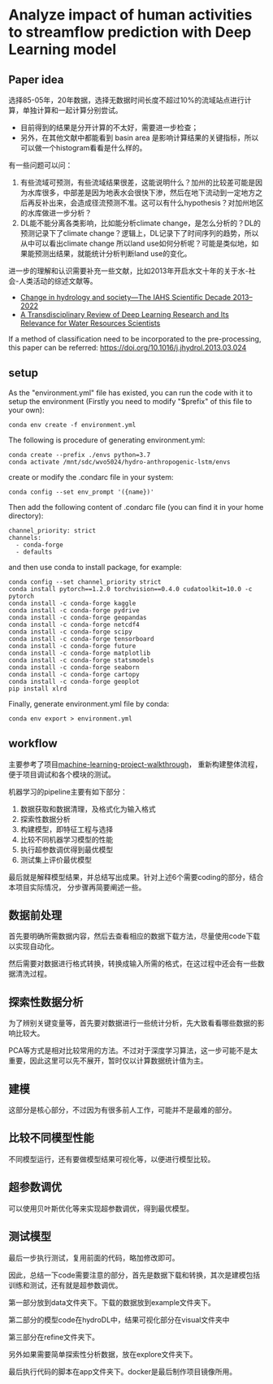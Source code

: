 # Analyze impact of human activities to streamflow prediction with Deep Learning model

## Paper idea

选择85-05年，20年数据，选择无数据时间长度不超过10%的流域站点进行计算，单独计算和一起计算分别尝试。

- 目前得到的结果是分开计算的不太好，需要进一步检查；
- 另外，在其他文献中都能看到 basin area 是影响计算结果的关键指标，所以可以做一个histogram看看是什么样的。

有一些问题可以问：

1. 有些流域可预测，有些流域结果很差，这能说明什么？加州的比较差可能是因为水库很多，中部差是因为地表水会很快下渗，然后在地下流动到一定地方之后再反补出来，会造成径流预测不准。这可以有什么hypothesis？对加州地区的水库做进一步分析？
2. DL能不能分离各类影响，比如能分析climate change，是怎么分析的？DL的预测记录下了climate change？逻辑上，DL记录下了时间序列的趋势，所以从中可以看出climate change
所以land use如何分析呢？可能是类似地，如果能预测出结果，就能统计分析判断land use的变化。

进一步的理解和认识需要补充一些文献，比如2013年开启水文十年的关于水-社会-人类活动的综述文献等。

- [Change in hydrology and society—The IAHS Scientific Decade 2013–2022](https://doi.org/10.1080/02626667.2013.809088)
- [A Transdisciplinary Review of Deep Learning Research and Its Relevance for Water Resources Scientists](https://doi.org/10.1029/2018WR022643)

If a method of classification need to be incorporated to the pre-processing, this paper can be referred: https://doi.org/10.1016/j.jhydrol.2013.03.024

## setup

As the "environment.yml" file has existed, you can run the code with it to setup the environment (Firstly you need to modify "$prefix" of this file to your own):

```Shell
conda env create -f environment.yml
```

The following is procedure of generating environment.yml:

```Shell
conda create --prefix ./envs python=3.7
conda activate /mnt/sdc/wvo5024/hydro-anthropogenic-lstm/envs
```
create or modify the .condarc file in your system:

```Shell
conda config --set env_prompt '({name})'
```

Then add the following content of .condarc file (you can find it in your home directory):

```.condarc
channel_priority: strict
channels:
  - conda-forge
  - defaults
```
 
and then use conda to install package, for example:

```Shell
conda config --set channel_priority strict
conda install pytorch==1.2.0 torchvision==0.4.0 cudatoolkit=10.0 -c pytorch
conda install -c conda-forge kaggle
conda install -c conda-forge pydrive
conda install -c conda-forge geopandas
conda install -c conda-forge netcdf4
conda install -c conda-forge scipy
conda install -c conda-forge tensorboard
conda install -c conda-forge future
conda install -c conda-forge matplotlib
conda install -c conda-forge statsmodels
conda install -c conda-forge seaborn
conda install -c conda-forge cartopy
conda install -c conda-forge geoplot
pip install xlrd
```

Finally, generate environment.yml file by conda:

```Shell
conda env export > environment.yml
```

## workflow

主要参考了项目[machine-learning-project-walkthrough](https://github.com/WillKoehrsen/machine-learning-project-walkthrough)，
重新构建整体流程，便于项目调试和各个模块的测试。

机器学习的pipeline主要有如下部分：

1. 数据获取和数据清理，及格式化为输入格式
2. 探索性数据分析
3. 构建模型，即特征工程与选择
4. 比较不同机器学习模型的性能
5. 执行超参数调优得到最优模型
6. 测试集上评价最优模型

最后就是解释模型结果，并总结写出成果。针对上述6个需要coding的部分，结合本项目实际情况，
分步骤再简要阐述一些。
 
## 数据前处理

首先要明确所需数据内容，然后去查看相应的数据下载方法，尽量使用code下载以实现自动化。

然后需要对数据进行格式转换，转换成输入所需的格式，在这过程中还会有一些数据清洗过程。

## 探索性数据分析

为了辨别关键变量等，首先要对数据进行一些统计分析，先大致看看哪些数据的影响比较大。

PCA等方式是相对比较常用的方法。不过对于深度学习算法，这一步可能不是太重要，因此这里可以先不展开，暂时仅以计算数据统计值为主。

## 建模

这部分是核心部分，不过因为有很多前人工作，可能并不是最难的部分。

## 比较不同模型性能

不同模型运行，还有要做模型结果可视化等，以便进行模型比较。

## 超参数调优

可以使用贝叶斯优化等来实现超参数调优，得到最优模型。

## 测试模型

最后一步执行测试，复用前面的代码，略加修改即可。

因此，总结一下code需要注意的部分，首先是数据下载和转换，其次是建模包括训练和测试，还有就是超参数调优。

第一部分放到data文件夹下。下载的数据放到example文件夹下。

第二部分的模型code在hydroDL中，结果可视化部分在visual文件夹中

第三部分在refine文件夹下。

另外如果需要简单探索性分析数据，放在explore文件夹下。

最后执行代码的脚本在app文件夹下。docker是最后制作项目镜像所用。
